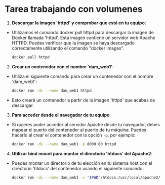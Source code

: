 # Tarea trabajando con volumenes 



1. **Descargar la imagen 'httpd' y comprobar que está en tu equipo**:
- Utilizamos el comando docker pull httpd para descargar la imagen de Docker llamada 'httpd'. Esta imagen contiene un servidor web Apache HTTPD.
Puedes verificar que la imagen se haya descargado correctamente utilizando el comando "docker images".

   ```bash
   docker pull httpd
   ```

2. **Crear un contenedor con el nombre 'dam_web1'**:

- Utiliza el siguiente comando para crear un contenedor con el nombre 'dam_web1':


   ```bash
   docker run -di --name dam_web1 httpd
   ```
- Esto creará un contenedor a partir de la imagen 'httpd' que acabas de descargar.

3. **Para acceder desde el navegador de tu equipo**:

- Si quieres poder acceder al servidor Apache desde tu navegador, debes mapear el puerto del contenedor al puerto de tu máquina. Puedes hacerlo al crear el contenedor con la opción `-p`, por ejemplo:

   ```bash
   docker run -di --name dam_web1 -p 8000:80 httpd
   ```

4. **Utilizar bind mount para montar el directorio 'htdocs' del Apache2**:

- Puedes montar un directorio de tu elección en tu sistema host con el directorio 'htdocs' del contenedor usando el siguiente comando:

   ```bash
   docker run -di --name dam_web1 -v "$PWD"/htdocs:/usr/local/apache2/htdocs/ httpd
   ```




